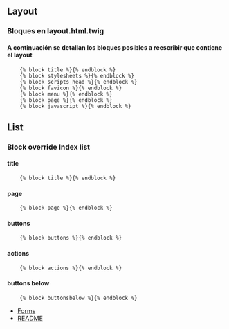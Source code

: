 ## Layout
### Bloques en layout.html.twig
#### A continuación se detallan los bloques posibles a reescribir que contiene el layout
```twig
    {% block title %}{% endblock %}
    {% block stylesheets %}{% endblock %}
    {% block scripts_head %}{% endblock %}
    {% block favicon %}{% endblock %}
    {% block menu %}{% endblock %}
    {% block page %}{% endblock %}
    {% block javascript %}{% endblock %}
```

## List
### Block override Index list
#### title
```twig
    {% block title %}{% endblock %}
```
#### page
```twig
    {% block page %}{% endblock %}
```
#### buttons
```twig
    {% block buttons %}{% endblock %}
```
#### actions
```twig
    {% block actions %}{% endblock %}
```
#### buttons below
```twig
    {% block buttonsbelow %}{% endblock %}
```

* [Forms](forms_en.md)
* [README](https://github.com/MWSimple/AdminCrudBundle/blob/version30/README.md)
